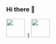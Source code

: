 ### Hi there 👋
<img src="https://emojis.slackmojis.com/emojis/images/1520808873/3643/cool-doge.gif?1520808873" width="50">
:)
<img src="https://emojis.slackmojis.com/emojis/images/1547582922/5197/party_blob.gif?1547582922" width="50"/> 

<!--
**itsundef/itsundef** is a ✨ _special_ ✨ repository because its `README.md` (this file) appears on your GitHub profile.

Here are some ideas to get you started:

- 🔭 I’m currently working on ...
- 🌱 I’m currently learning ...
- 👯 I’m looking to collaborate on ...
- 🤔 I’m looking for help with ...
- 💬 Ask me about ...
- 📫 How to reach me: ...
- 😄 Pronouns: ...
- ⚡ Fun fact: ...
-->
